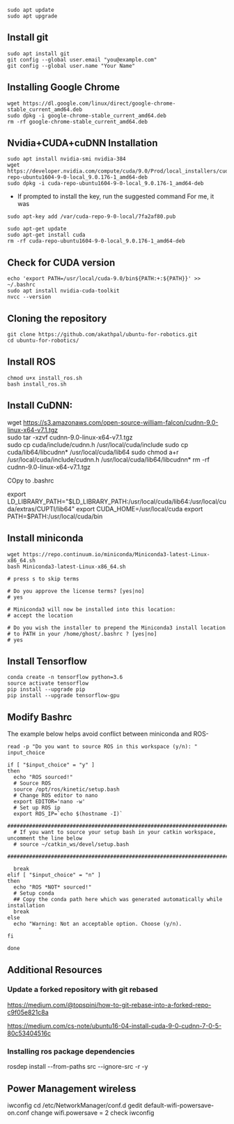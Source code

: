 ```
sudo apt update
sudo apt upgrade
```

## Install git
```
sudo apt install git
git config --global user.email "you@example.com"
git config --global user.name "Your Name"
```

## Installing Google Chrome

```
wget https://dl.google.com/linux/direct/google-chrome-stable_current_amd64.deb
sudo dpkg -i google-chrome-stable_current_amd64.deb
rm -rf google-chrome-stable_current_amd64.deb
```

## Nvidia+CUDA+cuDNN Installation

```
sudo apt install nvidia-smi nvidia-384
wget https://developer.nvidia.com/compute/cuda/9.0/Prod/local_installers/cuda-repo-ubuntu1604-9-0-local_9.0.176-1_amd64-deb
sudo dpkg -i cuda-repo-ubuntu1604-9-0-local_9.0.176-1_amd64-deb 
```

* If prompted to install the key, run the suggested command
For me, it was
```
sudo apt-key add /var/cuda-repo-9-0-local/7fa2af80.pub
```

```
sudo apt-get update
sudo apt-get install cuda
rm -rf cuda-repo-ubuntu1604-9-0-local_9.0.176-1_amd64-deb
```

## Check for CUDA version

```
echo 'export PATH=/usr/local/cuda-9.0/bin${PATH:+:${PATH}}' >> ~/.bashrc
sudo apt install nvidia-cuda-toolkit
nvcc --version
```

## Cloning the repository 
```
git clone https://github.com/akathpal/ubuntu-for-robotics.git
cd ubuntu-for-robotics/
```

## Install ROS
 
```
chmod u+x install_ros.sh
bash install_ros.sh
```

## Install CuDNN:
wget https://s3.amazonaws.com/open-source-william-falcon/cudnn-9.0-linux-x64-v7.1.tgz  
sudo tar -xzvf cudnn-9.0-linux-x64-v7.1.tgz  
sudo cp cuda/include/cudnn.h /usr/local/cuda/include
sudo cp cuda/lib64/libcudnn* /usr/local/cuda/lib64
sudo chmod a+r /usr/local/cuda/include/cudnn.h /usr/local/cuda/lib64/libcudnn*
rm -rf cudnn-9.0-linux-x64-v7.1.tgz

COpy to .bashrc

export LD_LIBRARY_PATH="$LD_LIBRARY_PATH:/usr/local/cuda/lib64:/usr/local/cuda/extras/CUPTI/lib64"
export CUDA_HOME=/usr/local/cuda
export PATH=$PATH:/usr/local/cuda/bin

## Install miniconda

```
wget https://repo.continuum.io/miniconda/Miniconda3-latest-Linux-x86_64.sh
bash Miniconda3-latest-Linux-x86_64.sh   

# press s to skip terms   

# Do you approve the license terms? [yes|no]
# yes

# Miniconda3 will now be installed into this location:
# accept the location

# Do you wish the installer to prepend the Miniconda3 install location
# to PATH in your /home/ghost/.bashrc ? [yes|no]
# yes    
```

## Install Tensorflow
```
conda create -n tensorflow python=3.6
source activate tensorflow  
pip install --upgrade pip
pip install --upgrade tensorflow-gpu
```

## Modify Bashrc

The example below helps avoid conflict between miniconda and ROS-
```
read -p "Do you want to source ROS in this workspace (y/n): " input_choice

if [ "$input_choice" = "y" ]
then
  echo "ROS sourced!"
  # Source ROS
  source /opt/ros/kinetic/setup.bash
  # Change ROS editor to nano
  export EDITOR='nano -w'
  # Set up ROS ip
  export ROS_IP=`echo $(hostname -I)` 
  ########################################################################################
  # If you want to source your setup bash in your catkin workspace, uncomment the line below
  # source ~/catkin_ws/devel/setup.bash
  ########################################################################################
 
  break
elif [ "$input_choice" = "n" ]
then
  echo "ROS *NOT* sourced!"
  # Setup conda
  ## Copy the conda path here which was generated automatically while installation 
  break
else
  echo "Warning: Not an acceptable option. Choose (y/n).
          "
fi

done
```

## Additional Resources

### Update a forked repository with git rebased
https://medium.com/@topspinj/how-to-git-rebase-into-a-forked-repo-c9f05e821c8a

https://medium.com/cs-note/ubuntu16-04-install-cuda-9-0-cudnn-7-0-5-80c53404516c

### Installing ros package dependencies
rosdep install --from-paths src --ignore-src -r -y

## Power Management wireless 
iwconfig
cd /etc/NetworkManager/conf.d
gedit default-wifi-powersave-on.conf
change wifi.powersave = 2
check iwconfig

